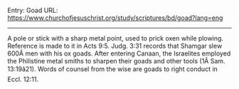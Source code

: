 Entry: Goad
URL: https://www.churchofjesuschrist.org/study/scriptures/bd/goad?lang=eng

---

A pole or stick with a sharp metal point, used to prick oxen while plowing. Reference is made to it in Acts 9:5. Judg. 3:31 records that Shamgar slew 600Â men with his ox goads. After entering Canaan, the Israelites employed the Philistine metal smiths to sharpen their goads and other tools (1Â Sam. 13:19â21). Words of counsel from the wise are goads to right conduct in Eccl. 12:11.
